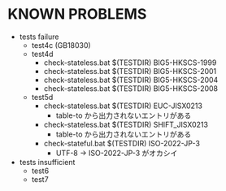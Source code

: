 # KNOWN PROBLEMS

  * tests failure
    * test4c (GB18030)
    * test4d
      * check-stateless.bat $(TESTDIR) BIG5-HKSCS-1999
      * check-stateless.bat $(TESTDIR) BIG5-HKSCS-2001
      * check-stateless.bat $(TESTDIR) BIG5-HKSCS-2004
      * check-stateless.bat $(TESTDIR) BIG5-HKSCS-2008
    * test5d
      * check-stateless.bat $(TESTDIR) EUC-JISX0213
        * table-to から出力されないエントリがある
      * check-stateless.bat $(TESTDIR) SHIFT_JISX0213
        * table-to から出力されないエントリがある
      * check-stateful.bat $(TESTDIR) ISO-2022-JP-3
        * UTF-8 -> ISO-2022-JP-3 がオカシイ
  * tests insufficient
    * test6
    * test7
